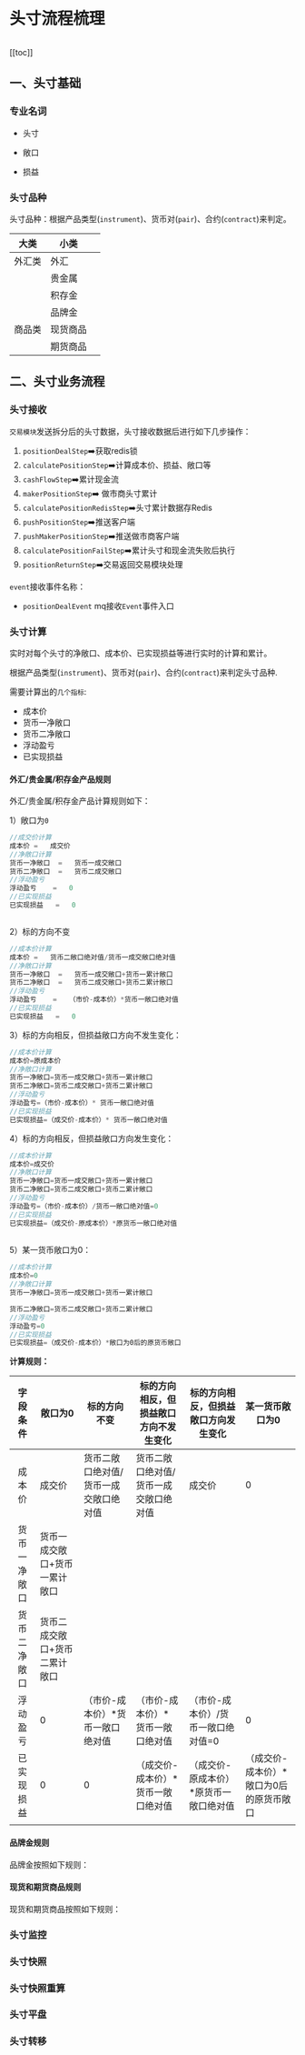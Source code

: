 # 头寸流程梳理

<!-- ![image-20220129174647855](../../img/image-20220129174647855.png) -->
<img :src="$withBase('/img/image-20220129174647855.png')">


[[toc]]
## 一、头寸基础

### 专业名词

* 头寸

* 敞口

  > 

* 损益

### 头寸品种

头寸品种：根据产品类型(`instrument`)、货币对(`pair`)、合约(`contract`)来判定。

| 大类   | 小类     |      |
| ------ | -------- | ---- |
| 外汇类 | 外汇     |      |
|        | 贵金属   |      |
|        | 积存金   |      |
|        | 品牌金   |      |
| 商品类 | 现货商品 |      |
|        | 期货商品 |      |

## 二、头寸业务流程

### 头寸接收

`交易模块`发送拆分后的头寸数据，头寸接收数据后进行如下几步操作：

1. `positionDealStep`:arrow_right:获取redis锁
2. `calculatePositionStep`:arrow_right:计算成本价、损益、敞口等
3. `cashFlowStep`:arrow_right:累计现金流
4. `makerPositionStep`:arrow_right: 做市商头寸累计
5. `calculatePositionRedisStep`:arrow_right:头寸累计数据存Redis
6. `pushPositionStep`:arrow_right:推送客户端
7. `pushMakerPositionStep`:arrow_right:推送做市商客户端
8. `calculatePositionFailStep`:arrow_right:累计头寸和现金流失败后执行
9. `positionReturnStep`:arrow_right:交易返回交易模块处理

`event`接收事件名称：

- `positionDealEvent` mq接收`Event`事件入口



### 头寸计算

实时对每个头寸的净敞口、成本价、已实现损益等进行实时的计算和累计。

根据产品类型(`instrument`)、货币对(`pair`)、合约(`contract`)来判定头寸品种.

需要计算出的`几个指标`:

- 成本价
- 货币一净敞口
- 货币二净敞口
- 浮动盈亏
- 已实现损益

#### 外汇/贵金属/积存金产品规则

外汇/贵金属/积存金产品计算规则如下：

1）敞口为`0`

```java
//成交价计算
成本价	=	成交价
//净敞口计算
货币一净敞口	=	货币一成交敞口
货币二净敞口	=	货币二成交敞口
//浮动盈亏
浮动盈亏	=	0
//已实现损益
已实现损益	=	0
```



```
```

2）标的方向不变

```javascript
//成本价计算
成本价	=	货币二敞口绝对值/货币一成交敞口绝对值
//净敞口计算
货币一净敞口	=	货币一成交敞口+货币一累计敞口
货币二净敞口	=	货币二成交敞口+货币二累计敞口
//浮动盈亏
浮动盈亏	=	（市价-成本价）*货币一敞口绝对值
//已实现损益
已实现损益	=	0
```



3）标的方向相反，但损益敞口方向不发生变化：

```javascript
//成本价计算
成本价=原成本价
//净敞口计算
货币一净敞口=货币一成交敞口+货币一累计敞口
货币二净敞口=货币二成交敞口+货币二累计敞口
//浮动盈亏
浮动盈亏=（市价-成本价）* 货币一敞口绝对值
//已实现损益
已实现损益=（成交价-成本价）* 货币一敞口绝对值
```



4）标的方向相反，但损益敞口方向发生变化：

```java
//成本价计算
成本价=成交价
//净敞口计算
货币一净敞口=货币一成交敞口+货币一累计敞口
货币二净敞口=货币二成交敞口+货币二累计敞口
//浮动盈亏
浮动盈亏=（市价-成本价）/货币一敞口绝对值=0
//已实现损益
已实现损益=（成交价-原成本价）*原货币一敞口绝对值
 
```



5）某一货币敞口为0：

```javascript
//成本价计算
成本价=0
//净敞口计算
货币一净敞口=货币一成交敞口+货币一累计敞口

货币二净敞口=货币二成交敞口+货币二累计敞口
//浮动盈亏
浮动盈亏=0
//已实现损益
已实现损益=（成交价-成本价）*敞口为0后的原货币敞口
```

**计算规则：**

|   字段条件   | 敞口为0                       | 标的方向不变                          | 标的方向相反，但损益敞口方向不发生变化 | 标的方向相反，但损益敞口方向发生变化   | 某一货币敞口为0                         |
| :----------: | ----------------------------- | ------------------------------------- | -------------------------------------- | -------------------------------------- | --------------------------------------- |
|    成本价    | 成交价                        | 货币二敞口绝对值/货币一成交敞口绝对值 | 货币二敞口绝对值/货币一成交敞口绝对值  | 成交价                                 | 0                                       |
| 货币一净敞口 | 货币一成交敞口+货币一累计敞口 |                                       |                                        |                                        |                                         |
| 货币二净敞口 | 货币二成交敞口+货币二累计敞口 |                                       |                                        |                                        |                                         |
|   浮动盈亏   | 0                             | （市价-成本价）*货币一敞口绝对值      | （市价-成本价）* 货币一敞口绝对值      | （市价-成本价）/货币一敞口绝对值=0     | 0                                       |
|  已实现损益  | 0                             | 0                                     | （成交价-成本价）* 货币一敞口绝对值    | （成交价-原成本价）*原货币一敞口绝对值 | （成交价-成本价）*敞口为0后的原货币敞口 |
|              |                               |                                       |                                        |                                        |                                         |

#### 品牌金规则

品牌金按照如下规则：



#### 现货和期货商品规则

现货和期货商品按照如下规则：



### 头寸监控

### 头寸快照
### 头寸快照重算
### 头寸平盘
### 头寸转移